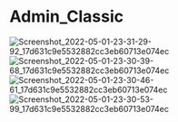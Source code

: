 # Admin_Classic


![Screenshot_2022-05-01-23-31-29-92_17d631c9e5532882cc3eb60713e074ec](https://user-images.githubusercontent.com/94074275/167895261-8df41930-20a7-450e-a9f9-cad1a929130e.jpg)
![Screenshot_2022-05-01-23-30-39-68_17d631c9e5532882cc3eb60713e074ec](https://user-images.githubusercontent.com/94074275/167895273-e4560cb7-2531-46ce-a54c-534025fa3659.jpg)
![Screenshot_2022-05-01-23-30-46-61_17d631c9e5532882cc3eb60713e074ec](https://user-images.githubusercontent.com/94074275/167895287-1f97cd53-d887-4c58-bbfc-f4e47895fb22.jpg)
![Screenshot_2022-05-01-23-30-53-99_17d631c9e5532882cc3eb60713e074ec](https://user-images.githubusercontent.com/94074275/167895304-08773631-a8af-4e1d-b720-2ddd367bf6a3.jpg)
